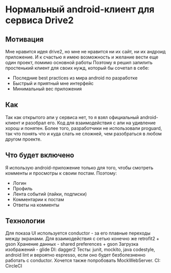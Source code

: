 Нормальный android-клиент для сервиса Drive2
=====================
## Мотивация
Мне нравится идея drive2, но мне не нравится ни их сайт, ни их андроид приложение.
И к счастью я имею возможность и желание вести еще один проект, помимо основной работы
Поэтому я решил запилить простенький клиент для своих нужд, который бы сочетал в себе:
* Последние best practices из мира android по разработке
* Быстрый и приятный мне интерфейс
* Минимальный вес приложения

## Как
Так как открытого апи у сервиса нет, то я взял официальный android-клиент и разобрал его.
Код для взаимодействия с апи на удивление хорош и понятен.
Более того, разработчики не использовали proguard, так что понять что и куда слать
не сложней, чем разобраться в любом другом проекте.

## Что будет включено
Я использую android-приложение только для того, чтобы смотреть комменты и просмотры
к своим постам. Поэтому:
* Логин
* Профиль
* Лента событий (лайки, подписки)
* Комментарии к постам
* Ответы на комменты

## Технологии
Для показа UI используется conductor - за его плавные переходы между экранами.
Для взаимодействия с сетью конечно же retrofit2 + gson
Хранение данных - shared preferences + gson
Загрузка изображений - glide
DI: dagger2
Тесты: junit, mockito, java codestyle, android lint и вероятно espresso, если оно будет безболезненно работать с conductor.
Хочется также попробовать MockWebServer.
CI: CircleCI